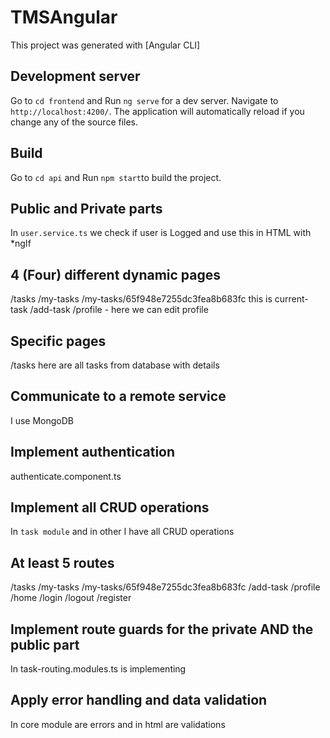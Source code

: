 # TMSAngular

This project was generated with [Angular CLI]

## Development server

Go to `cd frontend` and Run `ng serve` for a dev server. Navigate to `http://localhost:4200/`. The application will automatically reload if you change any of the source files.

## Build

Go to `cd api` and Run `npm start`to build the project.

## Public and Private parts

In `user.service.ts` we check if user is Logged and use this in HTML with *ngIf

## 4 (Four) different dynamic pages 

/tasks
/my-tasks
/my-tasks/65f948e7255dc3fea8b683fc this is current-task
/add-task
/profile - here we can edit profile

## Specific pages 

/tasks here are all tasks from database with details

## Communicate to a remote service 

I use MongoDB

## Implement authentication

authenticate.component.ts

## Implement all CRUD operations

In `task module` and in other I have all CRUD operations

##	At least 5 routes

/tasks
/my-tasks
/my-tasks/65f948e7255dc3fea8b683fc 
/add-task
/profile 
/home
/login
/logout
/register

## Implement route guards for the private AND the public part

In task-routing.modules.ts is implementing

## Apply error handling and data validation 

In core module are errors and in html are validations


